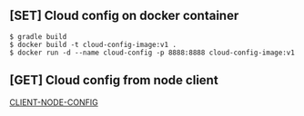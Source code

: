 ## [SET] Cloud config on docker container
```
$ gradle build
$ docker build -t cloud-config-image:v1 .
$ docker run -d --name cloud-config -p 8888:8888 cloud-config-image:v1
```

## [GET] Cloud config from node client

[CLIENT-NODE-CONFIG](https://github.com/totxo/client-node-config)
